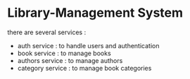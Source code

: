 # Library-Management System

there are several services : 
- auth service : to handle users and authentication
- book service : to manage books
- authors service : to manage authors
- category service : to manage book categories

  

